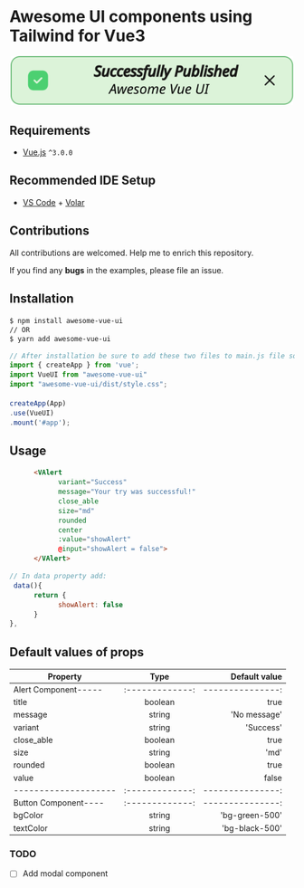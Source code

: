 # Awesome UI components using Tailwind for Vue3

<p align="center" style="text-align:center;">
      <a href="https://www.npmjs.com/package/awesome-vue-ui">
            <img alt="awesome-vue-ui" src="/NPM_Final.svg" width="500" />
      </a>
</p>

## Requirements

- [Vue.js](https://github.com/vuejs/vue) `^3.0.0`

## Recommended IDE Setup

- [VS Code](https://code.visualstudio.com/) + [Volar](https://marketplace.visualstudio.com/items?itemName=Vue.volar)

## Contributions

All contributions are welcomed. Help me to enrich this repository.

If you find any **bugs** in the examples, please file an issue.

## Installation

```shell
$ npm install awesome-vue-ui
// OR
$ yarn add awesome-vue-ui
```

```js
// After installation be sure to add these two files to main.js file so you can use components globally:
import { createApp } from 'vue';
import VueUI from "awesome-vue-ui"
import "awesome-vue-ui/dist/style.css";

createApp(App)
.use(VueUI)
.mount('#app');
```

## Usage

```html
      <VAlert 
            variant="Success"
            message="Your try was successful!"
            close_able
            size="md"
            rounded
            center
            :value="showAlert"
            @input="showAlert = false">
      </VAlert>
```

```js
// In data property add:
 data(){
      return {
            showAlert: false
      }
},
```

## Default values of props
| Property             | Type          | Default value   |
| -------------------- |:-------------:| ---------------:|
| Alert Component----- |:-------------:| ---------------:|
| title                | boolean       | true            |
| message              | string        | 'No message'    |
| variant              | string        | 'Success'       |
| close_able           | boolean       | true            |
| size                 | string        | 'md'            |
| rounded              | boolean       | true            |
| value                | boolean       | false           |
| -------------------- |:-------------:| ---------------:|
| Button Component---- |:-------------:| ---------------:|
| bgColor              | string        | 'bg-green-500'  |
| textColor            | string        | 'bg-black-500'  |

### TODO

- [ ] Add modal component